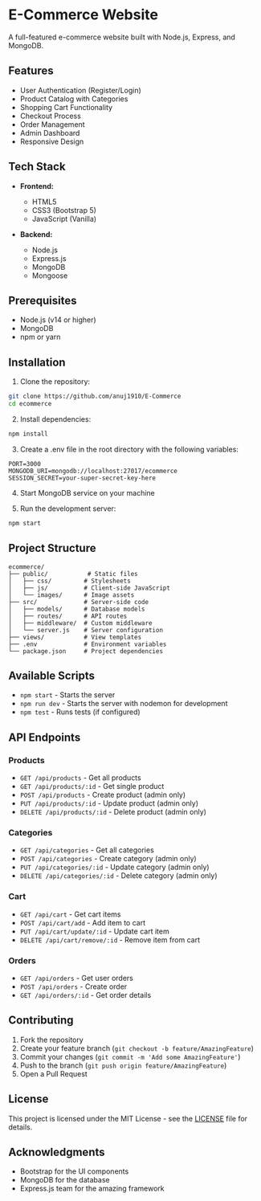 # E-Commerce Website

A full-featured e-commerce website built with Node.js, Express, and MongoDB.

## Features

- User Authentication (Register/Login)
- Product Catalog with Categories
- Shopping Cart Functionality
- Checkout Process
- Order Management
- Admin Dashboard
- Responsive Design

## Tech Stack

- **Frontend:**
  - HTML5
  - CSS3 (Bootstrap 5)
  - JavaScript (Vanilla)

- **Backend:**
  - Node.js
  - Express.js
  - MongoDB
  - Mongoose

## Prerequisites

- Node.js (v14 or higher)
- MongoDB
- npm or yarn

## Installation

1. Clone the repository:
```bash
git clone https://github.com/anuj1910/E-Commerce
cd ecommerce
```

2. Install dependencies:
```bash
npm install
```

3. Create a .env file in the root directory with the following variables:
```env
PORT=3000
MONGODB_URI=mongodb://localhost:27017/ecommerce
SESSION_SECRET=your-super-secret-key-here
```

4. Start MongoDB service on your machine

5. Run the development server:
```bash
npm start
```

## Project Structure

```
ecommerce/
├── public/           # Static files
│   ├── css/         # Stylesheets
│   ├── js/          # Client-side JavaScript
│   └── images/      # Image assets
├── src/             # Server-side code
│   ├── models/      # Database models
│   ├── routes/      # API routes
│   ├── middleware/  # Custom middleware
│   └── server.js    # Server configuration
├── views/           # View templates
├── .env             # Environment variables
└── package.json     # Project dependencies
```

## Available Scripts

- `npm start` - Starts the server
- `npm run dev` - Starts the server with nodemon for development
- `npm test` - Runs tests (if configured)

## API Endpoints

### Products
- `GET /api/products` - Get all products
- `GET /api/products/:id` - Get single product
- `POST /api/products` - Create product (admin only)
- `PUT /api/products/:id` - Update product (admin only)
- `DELETE /api/products/:id` - Delete product (admin only)

### Categories
- `GET /api/categories` - Get all categories
- `POST /api/categories` - Create category (admin only)
- `PUT /api/categories/:id` - Update category (admin only)
- `DELETE /api/categories/:id` - Delete category (admin only)

### Cart
- `GET /api/cart` - Get cart items
- `POST /api/cart/add` - Add item to cart
- `PUT /api/cart/update/:id` - Update cart item
- `DELETE /api/cart/remove/:id` - Remove item from cart

### Orders
- `GET /api/orders` - Get user orders
- `POST /api/orders` - Create order
- `GET /api/orders/:id` - Get order details

## Contributing

1. Fork the repository
2. Create your feature branch (`git checkout -b feature/AmazingFeature`)
3. Commit your changes (`git commit -m 'Add some AmazingFeature'`)
4. Push to the branch (`git push origin feature/AmazingFeature`)
5. Open a Pull Request

## License

This project is licensed under the MIT License - see the [LICENSE](LICENSE) file for details.

## Acknowledgments

- Bootstrap for the UI components
- MongoDB for the database
- Express.js team for the amazing framework
